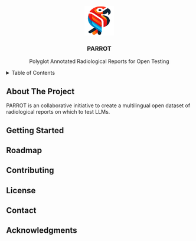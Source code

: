 
<br />
<div align="center">
  <a href="https://github.com/PARROT-reports/PARROT-v0">
    <img src="images/parrot.png" alt="Logo" width="80" height="80">
  </a>

<h3 align="center">PARROT</h3>

  <p align="center">
    Polyglot Annotated Radiological Reports for Open Testing
  </p>
</div>



<!-- TABLE OF CONTENTS -->
<details>
  <summary>Table of Contents</summary>
  <ol>
    <li>
      <a href="#about-the-project">About The Project</a>
    </li>
    <li>
      <a href="#getting-started">Getting Started</a>
      <ul>
        <li><a href="#prerequisites">Prerequisites</a></li>
        <li><a href="#installation">Installation</a></li>
      </ul>
    </li>
    <li><a href="#usage">Usage</a></li>
    <li><a href="#roadmap">Roadmap</a></li>
    <li><a href="#contributing">Contributing</a></li>
    <li><a href="#license">License</a></li>
    <li><a href="#contact">Contact</a></li>
    <li><a href="#acknowledgments">Acknowledgments</a></li>
  </ol>
</details>



<!-- ABOUT THE PROJECT -->
## About The Project

PARROT is an collaborative initiative to create a multilingual open dataset of radiological reports on which to test LLMs.




<!-- GETTING STARTED -->
## Getting Started



<!-- ROADMAP -->
## Roadmap





<!-- CONTRIBUTING -->
## Contributing





<!-- LICENSE -->
## License




<!-- CONTACT -->
## Contact





<!-- ACKNOWLEDGMENTS -->
## Acknowledgments
